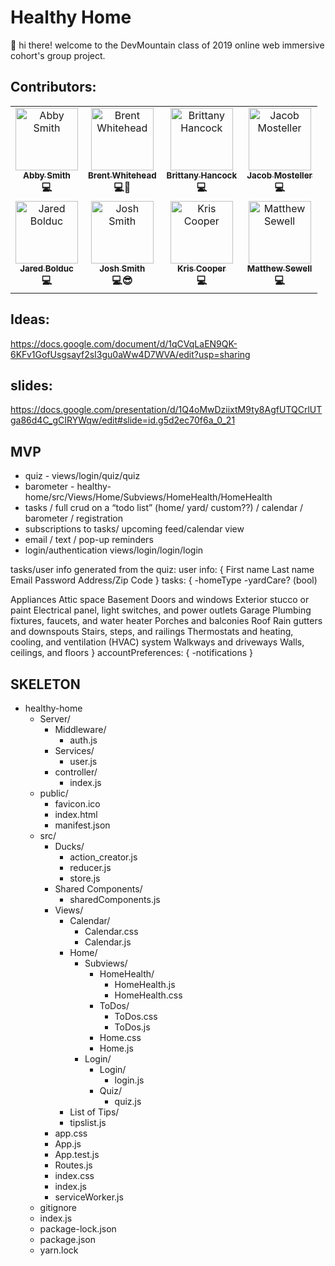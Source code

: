 # Healthy Home
👋 hi there! welcome to the DevMountain class of 2019 online web immersive cohort's group project.

## Contributors:
<!-- ALL-CONTRIBUTORS-LIST:START - Do not remove or modify this section -->
<!-- prettier-ignore -->
<table>
  <tr>
    <td align="center"><a href="https://github.com/orgs/devmountainwon5/people/als735"><img src="https://avatars1.githubusercontent.com/u/47788095?s=460&v=4" width="100px;" alt="Abby Smith"/><br /><sub><b>Abby Smith</b></sub></a><br /><b title="Code">💻</a></td>
    <td align="center"><a href="https://brentwhitehead.com"><img src="https://avatars2.githubusercontent.com/u/26074150?s=400&u=72e77aa525c8303d8aa4721972a0d6fd40822be7&v=4" width="100px;" alt="Brent Whitehead"/><br /><sub><b>Brent Whitehead</b></sub></a><br /><b title="Code">💻</b><b title="Project Manager">👮</b></td>
    <td align="center"><a href="https://github.com/birdnmax"><img src="https://avatars2.githubusercontent.com/u/47994252?s=460&v=4" width="100px;" alt="Brittany Hancock"/><br /><sub><b>Brittany Hancock</b></sub></a><br /><b title="Code">💻</b></td>
    <td align="center"><a href="https://github.com/JacobMosteller"><img src="https://avatars2.githubusercontent.com/u/46802543?s=460&v=4" width="100px;" alt="Jacob Mosteller"/><br /><sub><b>Jacob Mosteller</b></sub></a><br /><b title="Code">💻</b></td>
  </tr>
  <tr>
    <td align="center"><a href="https://github.com/jbolduc11"><img src="https://avatars1.githubusercontent.com/u/43829539?s=460&v=4" width="100px;" alt="Jared Bolduc"/><br /><sub><b>Jared Bolduc</b></sub></a><br /><b title="Code">💻</b></td>
    <td align="center"><a href="http://www.joshuarichardsmith.com/"><img src="https://avatars1.githubusercontent.com/u/21051200?s=460&v=4" width="100px;" alt="Josh Smith"/><br /><sub><b>Josh Smith</b></sub></a><br /><b title="Code">💻</b><b title="CTO">😎</b></td>
    <td align="center"><a href="https://github.com/KrisCoop"><img src="https://avatars1.githubusercontent.com/u/47994388?s=460&v=4" width="100px;" alt="Kris Cooper"/><br /><sub><b>Kris Cooper</b></sub></a><br /><b title="Code">💻</b></td>
    <td align="center"><a href="https://github.com/StyeEye"><img src="https://avatars0.githubusercontent.com/u/48033738?s=460&v=4" width="100px;" alt="Matthew Sewell"/><br /><sub><b>Matthew Sewell</b></sub></a><br /><b title="Code">💻</b></td>
    
  </tr>
</table>

<!-- ALL-CONTRIBUTORS-LIST:END -->


## Ideas:
https://docs.google.com/document/d/1qCVqLaEN9QK-6KFv1GofUsgsayf2sI3gu0aWw4D7WVA/edit?usp=sharing

## slides:
https://docs.google.com/presentation/d/1Q4oMwDziixtM9ty8AgfUTQCrlUTga86d4C_gCIRYWqw/edit#slide=id.g5d2ec70f6a_0_21

## MVP
* quiz - views/login/quiz/quiz
* barometer - healthy-home/src/Views/Home/Subviews/HomeHealth/HomeHealth
* tasks / full crud on a “todo list” (home/ yard/ custom??) / calendar / barometer / registration 
* subscriptions to tasks/ upcoming feed/calendar view
* email / text / pop-up reminders
* login/authentication views/login/login/login

tasks/user info generated from the quiz:
user info: {
  First name 
  Last name 
  Email 
  Password 
  Address/Zip Code 
}
tasks: {
  -homeType
  -yardCare? (bool)

  Appliances
  Attic space
  Basement
  Doors and windows
  Exterior stucco or paint
  Electrical panel, light switches, and power outlets
  Garage
  Plumbing fixtures, faucets, and water heater
  Porches and balconies
  Roof
  Rain gutters and downspouts
  Stairs, steps, and railings
  Thermostats and heating, cooling, and ventilation (HVAC) system
  Walkways and driveways
  Walls, ceilings, and floors
}
accountPreferences: {
  -notifications
}

## SKELETON

* healthy-home
  * Server/
    * Middleware/
      * auth.js
    * Services/
      * user.js
    * controller/
      * index.js
  * public/
    * favicon.ico
    * index.html
    * manifest.json
  * src/
    * Ducks/
      * action_creator.js
      * reducer.js
      * store.js
    * Shared Components/
      * sharedComponents.js
    * Views/
      * Calendar/
        * Calendar.css
        * Calendar.js
      * Home/
        * Subviews/
          * HomeHealth/
            * HomeHealth.js 
            * HomeHealth.css
          * ToDos/
            * ToDos.css
            * ToDos.js
          * Home.css
          * Home.js
        * Login/
          * Login/
            * login.js
          * Quiz/
            * quiz.js
       * List of Tips/
        * tipslist.js
    * app.css
    * App.js
    * App.test.js
    * Routes.js
    * index.css
    * index.js
    * serviceWorker.js
  * gitignore
  * index.js
  * package-lock.json
  * package.json
  * yarn.lock
